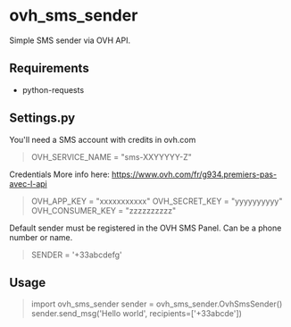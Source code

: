 ovh_sms_sender
==============

Simple SMS sender via OVH API.


Requirements
------------

* python-requests


Settings.py
-----------

You'll need a SMS account with credits in ovh.com

> OVH_SERVICE_NAME = "sms-XXYYYYY-Z"

Credentials
More info here: https://www.ovh.com/fr/g934.premiers-pas-avec-l-api

> OVH_APP_KEY = "xxxxxxxxxxx"
> OVH_SECRET_KEY = "yyyyyyyyyy"
> OVH_CONSUMER_KEY = "zzzzzzzzzz"

Default sender must be registered in the OVH SMS Panel. Can be a phone number 
or name.

> SENDER = '+33abcdefg'


Usage
-----

> import ovh_sms_sender
> sender = ovh_sms_sender.OvhSmsSender()
> sender.send_msg('Hello world', recipients=['+33abcde'])

